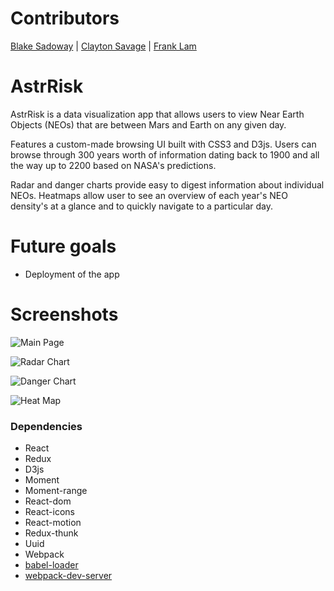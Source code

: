 Contributors
=====================
 [Blake Sadoway](https://github.com/Bsadoway) |
 [Clayton Savage](https://github.com/claytonsavage) |
 [Frank Lam](https://github.com/typeF)

AstrRisk
=====================

AstrRisk is a data visualization app that allows users to view Near Earth Objects (NEOs) that are between Mars and Earth on any given day.

Features a custom-made browsing UI built with CSS3 and D3js. Users can browse through 300 years worth of information dating back to 1900 and all the way up to 2200 based on NASA's predictions.

Radar and danger charts provide easy to digest information about individual NEOs. Heatmaps allow user to see an overview of each year's NEO density's at a glance and to quickly navigate to a particular day.

Future goals
=======================
- Deployment of the app


Screenshots
=======================

![Main Page](https://github.com/typeF/AstrRisk/blob/master/docs/Main%20Screen%20SS.png?raw=true)

![Radar Chart](https://github.com/typeF/AstrRisk/blob/master/docs/Radar%20Chart%20SS.png?raw=true)

![Danger Chart](https://github.com/typeF/AstrRisk/blob/master/docs/Danger%20Chart%20SS.png?raw=true)

![Heat Map](https://github.com/typeF/AstrRisk/blob/master/docs/Heat%20Map%20SS.png?raw=true)

### Dependencies

* React
* Redux
* D3js
* Moment
* Moment-range
* React-dom
* React-icons
* React-motion
* Redux-thunk
* Uuid
* Webpack
* [babel-loader](https://github.com/babel/babel-loader)
* [webpack-dev-server](https://github.com/webpack/webpack-dev-server)
